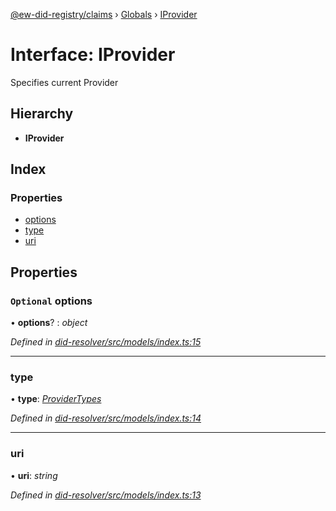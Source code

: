 [@ew-did-registry/claims](../README.md) › [Globals](../globals.md) › [IProvider](iprovider.md)

# Interface: IProvider

Specifies current Provider

## Hierarchy

* **IProvider**

## Index

### Properties

* [options](iprovider.md#optional-options)
* [type](iprovider.md#type)
* [uri](iprovider.md#uri)

## Properties

### `Optional` options

• **options**? : *object*

*Defined in [did-resolver/src/models/index.ts:15](https://github.com/energywebfoundation/ew-did-registry/blob/a4f69d5/packages/did-resolver/src/models/index.ts#L15)*

___

###  type

• **type**: *[ProviderTypes](../enums/providertypes.md)*

*Defined in [did-resolver/src/models/index.ts:14](https://github.com/energywebfoundation/ew-did-registry/blob/a4f69d5/packages/did-resolver/src/models/index.ts#L14)*

___

###  uri

• **uri**: *string*

*Defined in [did-resolver/src/models/index.ts:13](https://github.com/energywebfoundation/ew-did-registry/blob/a4f69d5/packages/did-resolver/src/models/index.ts#L13)*
